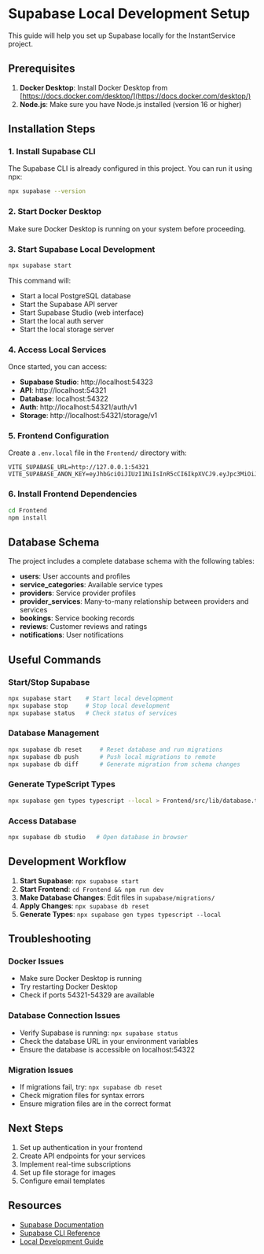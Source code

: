# Supabase Local Development Setup

This guide will help you set up Supabase locally for the InstantService project.

## Prerequisites

1. **Docker Desktop**: Install Docker Desktop from [https://docs.docker.com/desktop/](https://docs.docker.com/desktop/)
2. **Node.js**: Make sure you have Node.js installed (version 16 or higher)

## Installation Steps

### 1. Install Supabase CLI

The Supabase CLI is already configured in this project. You can run it using npx:

```bash
npx supabase --version
```

### 2. Start Docker Desktop

Make sure Docker Desktop is running on your system before proceeding.

### 3. Start Supabase Local Development

```bash
npx supabase start
```

This command will:
- Start a local PostgreSQL database
- Start the Supabase API server
- Start Supabase Studio (web interface)
- Start the local auth server
- Start the local storage server

### 4. Access Local Services

Once started, you can access:

- **Supabase Studio**: http://localhost:54323
- **API**: http://localhost:54321
- **Database**: localhost:54322
- **Auth**: http://localhost:54321/auth/v1
- **Storage**: http://localhost:54321/storage/v1

### 5. Frontend Configuration

Create a `.env.local` file in the `Frontend/` directory with:

```env
VITE_SUPABASE_URL=http://127.0.0.1:54321
VITE_SUPABASE_ANON_KEY=eyJhbGciOiJIUzI1NiIsInR5cCI6IkpXVCJ9.eyJpc3MiOiJzdXBhYmFzZS1kZW1vIiwicm9sZSI6ImFub24iLCJleHAiOjE5ODM4MTI5OTZ9.CRXP1A7WOeoJeXxjNni43kdQwgnWNReilDMblYTn_I0
```

### 6. Install Frontend Dependencies

```bash
cd Frontend
npm install
```

## Database Schema

The project includes a complete database schema with the following tables:

- **users**: User accounts and profiles
- **service_categories**: Available service types
- **providers**: Service provider profiles
- **provider_services**: Many-to-many relationship between providers and services
- **bookings**: Service booking records
- **reviews**: Customer reviews and ratings
- **notifications**: User notifications

## Useful Commands

### Start/Stop Supabase
```bash
npx supabase start    # Start local development
npx supabase stop     # Stop local development
npx supabase status   # Check status of services
```

### Database Management
```bash
npx supabase db reset     # Reset database and run migrations
npx supabase db push      # Push local migrations to remote
npx supabase db diff      # Generate migration from schema changes
```

### Generate TypeScript Types
```bash
npx supabase gen types typescript --local > Frontend/src/lib/database.types.ts
```

### Access Database
```bash
npx supabase db studio   # Open database in browser
```

## Development Workflow

1. **Start Supabase**: `npx supabase start`
2. **Start Frontend**: `cd Frontend && npm run dev`
3. **Make Database Changes**: Edit files in `supabase/migrations/`
4. **Apply Changes**: `npx supabase db reset`
5. **Generate Types**: `npx supabase gen types typescript --local`

## Troubleshooting

### Docker Issues
- Make sure Docker Desktop is running
- Try restarting Docker Desktop
- Check if ports 54321-54329 are available

### Database Connection Issues
- Verify Supabase is running: `npx supabase status`
- Check the database URL in your environment variables
- Ensure the database is accessible on localhost:54322

### Migration Issues
- If migrations fail, try: `npx supabase db reset`
- Check migration files for syntax errors
- Ensure migration files are in the correct format

## Next Steps

1. Set up authentication in your frontend
2. Create API endpoints for your services
3. Implement real-time subscriptions
4. Set up file storage for images
5. Configure email templates

## Resources

- [Supabase Documentation](https://supabase.com/docs)
- [Supabase CLI Reference](https://supabase.com/docs/reference/cli)
- [Local Development Guide](https://supabase.com/docs/guides/local-development)

